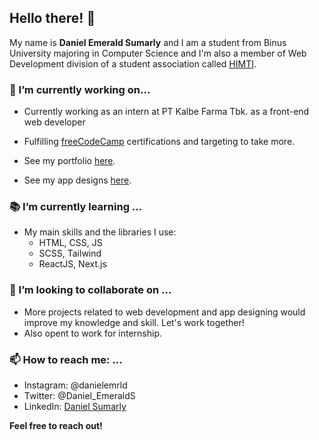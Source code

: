 ## Hello there! 👋

My name is **Daniel Emerald Sumarly** and I am a student from Binus University majoring in Computer Science and I'm also a member of Web Development division of a student association called [HIMTI](https://ofog.himti.or.id/).

### :hammer: I’m currently working on...
- Currently working as an intern at PT Kalbe Farma Tbk. as a front-end web developer

- Fulfilling [freeCodeCamp](https://www.freecodecamp.org/learn/) certifications and targeting to take more.

- See my portfolio [here](https://codepen.io/collection/bNRLWQ).

- See my app designs [here](https://www.figma.com/@danielemerald).

### :books: I’m currently learning ...
- My main skills and the libraries I use:
  - HTML, CSS, JS
  - SCSS, Tailwind
  - ReactJS, Next.js

### 👯 I’m looking to collaborate on ...
- More projects related to web development and app designing would improve my knowledge and skill. Let's work together!
- Also opent to work for internship.

### 📫 How to reach me: ...
- Instagram: @danielemrld
- Twitter: @Daniel_EmeraldS
- LinkedIn: [Daniel Sumarly](https://linkedin.com/in/danielemerald)

**Feel free to reach out!**

<!--
**Pilvorm/Pilvorm** is a ✨ _special_ ✨ repository because its `README.md` (this file) appears on your GitHub profile.

Here are some ideas to get you started:

- 🔭 I’m currently working on ...
- 🌱 I’m currently learning ...
- 👯 I’m looking to collaborate on ...
- 🤔 I’m looking for help with ...
- 💬 Ask me about ...
- 📫 How to reach me: ...
- 😄 Pronouns: ...
- ⚡ Fun fact: ...
-->
